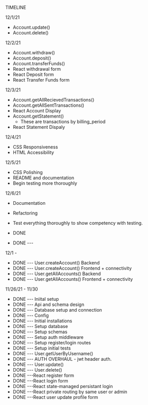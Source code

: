 



TIMELINE




12/1/21
- Account.update()
- Account.delete()

12/2/21
- Account.withdraw()
- Account.deposit()
- Account.transferFunds()
- React withdrawal form
- React Deposit form
- React Transfer Funds form

12/3/21
- Account.getAllRecievedTransactions()
- Account.getAllSentTransactions()
- React Account Display
- Account.getStatement()
    - These are transactions by billing_period
- React Statement Dispaly


12/4/21
- CSS Responsiveness
- HTML Accessibility

12/5/21
- CSS Polishing
- README and documentation
- Begin testing more thoroughly

12/6/21
- Documentation
- Refactoring
- Test everything thoroughly to show competency with testing.
- DONE




- DONE ---

12/1 - 
- DONE --- User.createAccount() Backend
- DONE --- User.createAccount() Frontend + connectivity
- DONE --- User.getAllAccounts() Backend
- DONE --- User.getAllAccounts() Frontend + connectivity

11/26/21 - 11/30
- DONE --- Iniital setup
- DONE --- Api and schema design
- DONE --- Database setup and connection
- DONE --- Config
- DONE --- Initial installations
- DONE --- Setup database
- DONE --- Setup schemas
- DONE --- Setup auth middleware
- DONE --- Setup register/login routes
- DONE --- Setup initial tests
- DONE --- User.getUserByUsername()
- DONE --- AUTH OVERHAUL - jwt header auth.
- DONE --- User.update()
- DONE --- User.delete()
- DONE ---React register form
- DONE ---React login form
- DONE ---React state-managed persistant login
- DONE ---React private routing by same user or admin
- DONE ---React user update profile form





